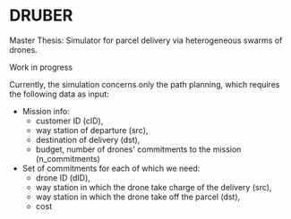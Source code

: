 # DRUBER
Master Thesis: Simulator for parcel delivery via heterogeneous swarms of drones.

Work in progress

Currently, the simulation concerns only the path planning, which requires the following data as input:

- Mission info: 
    - customer ID (cID), 
    - way station of departure (src), 
    - destination of delivery (dst), 
    - budget, number of drones' commitments to the mission (n_commitments)
- Set of commitments for each of which we need: 
    - drone ID (dID), 
    - way station in which the drone take charge of the delivery (src), 
    - way station in which the drone take off the parcel (dst), 
    - cost
